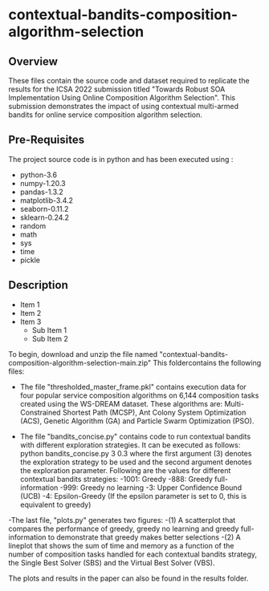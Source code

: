 # contextual-bandits-composition-algorithm-selection

## Overview
These files contain the source code and dataset required to replicate the results for the ICSA 2022 submission titled "Towards Robust SOA Implementation Using Online Composition Algorithm Selection".
This submission demonstrates the impact of using contextual multi-armed bandits for online service composition algorithm selection.

## Pre-Requisites

The project source code is in python and has been executed using :

- python-3.6
- numpy-1.20.3
- pandas-1.3.2
- matplotlib-3.4.2
- seaborn-0.11.2
- sklearn-0.24.2
- random
- math
- sys
- time
- pickle

## Description
- Item 1
- Item 2
- Item 3
  - Sub Item 1
  - Sub Item 2

To begin, download and unzip the file named "contextual-bandits-composition-algorithm-selection-main.zip"
This foldercontains the following files:

- The file "thresholded_master_frame.pkl" contains execution data for four popular service composition algorithms on 6,144 composition tasks created using the WS-DREAM dataset.
These algorithms are: Multi-Constrained Shortest Path (MCSP), Ant Colony System Optimization (ACS), Genetic Algorithm (GA) and Particle Swarm Optimization (PSO).

- The file "bandits_concise.py" contains code to run contextual bandits with different exploration strategies. It can be executed as follows:
python bandits_concise.py 3 0.3 where the first argument (3) denotes the exploration strategy to be used and the second argument denotes the exploration parameter.
Following are the values for different contextual bandits strategies:
  -1001: Greedy
  -888: Greedy full-information
  -999: Greedy no learning
  -3: Upper Confidence Bound (UCB)
  -4: Epsilon-Greedy (If the epsilon parameter is set to 0, this is equivalent to greedy)

-The last file, "plots.py" generates two figures:
  -(1) A scatterplot that compares the performance of greedy, greedy no learning and greedy full-information to demonstrate that greedy makes better selections
  -(2) A lineplot that shows the sum of time and memory as a function of the number of composition tasks handled for each contextual bandits strategy, the Single Best Solver (SBS) and the Virtual Best Solver (VBS).

The plots and results in the paper can also be found in the results folder.
